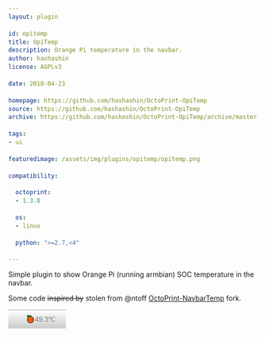 ```yaml
---
layout: plugin

id: opitemp
title: OpiTemp
description: Orange Pi temperature in the navbar.
author: hashashin
license: AGPLv3

date: 2018-04-23

homepage: https://github.com/hashashin/OctoPrint-OpiTemp
source: https://github.com/hashashin/OctoPrint-OpiTemp
archive: https://github.com/hashashin/OctoPrint-OpiTemp/archive/master.zip

tags:
- ui

featuredimage: /assets/img/plugins/opitemp/opitemp.png

compatibility:

  octoprint:
  - 1.3.8

  os:
  - linux
  
  python: ">=2.7,<4"

---
```


Simple plugin to show Orange Pi (running armbian) SOC temperature in the navbar.

Some code ~~inspired by~~ stolen from @ntoff [OctoPrint-NavbarTemp](https://github.com/ntoff/OctoPrint-NavbarTemp) fork.

![screenshot](/assets/img/plugins/opitemp/opitemp.png)
